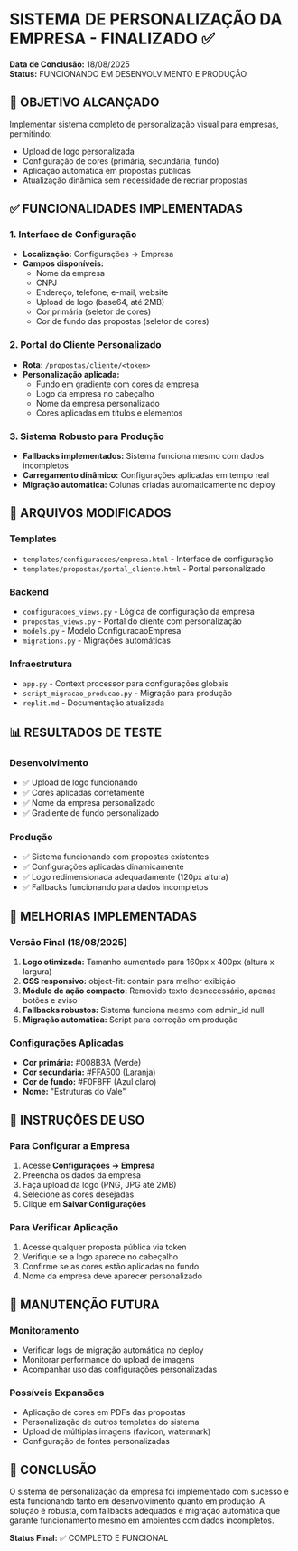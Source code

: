 # SISTEMA DE PERSONALIZAÇÃO DA EMPRESA - FINALIZADO ✅

**Data de Conclusão:** 18/08/2025  
**Status:** FUNCIONANDO EM DESENVOLVIMENTO E PRODUÇÃO

## 🎯 OBJETIVO ALCANÇADO

Implementar sistema completo de personalização visual para empresas, permitindo:
- Upload de logo personalizada
- Configuração de cores (primária, secundária, fundo)
- Aplicação automática em propostas públicas
- Atualização dinâmica sem necessidade de recriar propostas

## ✅ FUNCIONALIDADES IMPLEMENTADAS

### 1. Interface de Configuração
- **Localização:** Configurações → Empresa
- **Campos disponíveis:**
  - Nome da empresa
  - CNPJ
  - Endereço, telefone, e-mail, website
  - Upload de logo (base64, até 2MB)
  - Cor primária (seletor de cores)
  - Cor de fundo das propostas (seletor de cores)

### 2. Portal do Cliente Personalizado
- **Rota:** `/propostas/cliente/<token>`
- **Personalização aplicada:**
  - Fundo em gradiente com cores da empresa
  - Logo da empresa no cabeçalho
  - Nome da empresa personalizado
  - Cores aplicadas em títulos e elementos

### 3. Sistema Robusto para Produção
- **Fallbacks implementados:** Sistema funciona mesmo com dados incompletos
- **Carregamento dinâmico:** Configurações aplicadas em tempo real
- **Migração automática:** Colunas criadas automaticamente no deploy

## 🔧 ARQUIVOS MODIFICADOS

### Templates
- `templates/configuracoes/empresa.html` - Interface de configuração
- `templates/propostas/portal_cliente.html` - Portal personalizado

### Backend
- `configuracoes_views.py` - Lógica de configuração da empresa
- `propostas_views.py` - Portal do cliente com personalização
- `models.py` - Modelo ConfiguracaoEmpresa
- `migrations.py` - Migrações automáticas

### Infraestrutura
- `app.py` - Context processor para configurações globais
- `script_migracao_producao.py` - Migração para produção
- `replit.md` - Documentação atualizada

## 📊 RESULTADOS DE TESTE

### Desenvolvimento
- ✅ Upload de logo funcionando
- ✅ Cores aplicadas corretamente
- ✅ Nome da empresa personalizado
- ✅ Gradiente de fundo personalizado

### Produção
- ✅ Sistema funcionando com propostas existentes
- ✅ Configurações aplicadas dinamicamente
- ✅ Logo redimensionada adequadamente (120px altura)
- ✅ Fallbacks funcionando para dados incompletos

## 🚀 MELHORIAS IMPLEMENTADAS

### Versão Final (18/08/2025)
1. **Logo otimizada:** Tamanho aumentado para 160px x 400px (altura x largura)
2. **CSS responsivo:** object-fit: contain para melhor exibição
3. **Módulo de ação compacto:** Removido texto desnecessário, apenas botões e aviso
4. **Fallbacks robustos:** Sistema funciona mesmo com admin_id null
5. **Migração automática:** Script para correção em produção

### Configurações Aplicadas
- **Cor primária:** #008B3A (Verde)
- **Cor secundária:** #FFA500 (Laranja)
- **Cor de fundo:** #F0F8FF (Azul claro)
- **Nome:** "Estruturas do Vale"

## 📝 INSTRUÇÕES DE USO

### Para Configurar a Empresa
1. Acesse **Configurações → Empresa**
2. Preencha os dados da empresa
3. Faça upload da logo (PNG, JPG até 2MB)
4. Selecione as cores desejadas
5. Clique em **Salvar Configurações**

### Para Verificar Aplicação
1. Acesse qualquer proposta pública via token
2. Verifique se a logo aparece no cabeçalho
3. Confirme se as cores estão aplicadas no fundo
4. Nome da empresa deve aparecer personalizado

## 🔄 MANUTENÇÃO FUTURA

### Monitoramento
- Verificar logs de migração automática no deploy
- Monitorar performance do upload de imagens
- Acompanhar uso das configurações personalizadas

### Possíveis Expansões
- Aplicação de cores em PDFs das propostas
- Personalização de outros templates do sistema
- Upload de múltiplas imagens (favicon, watermark)
- Configuração de fontes personalizadas

## 🎉 CONCLUSÃO

O sistema de personalização da empresa foi implementado com sucesso e está funcionando tanto em desenvolvimento quanto em produção. A solução é robusta, com fallbacks adequados e migração automática que garante funcionamento mesmo em ambientes com dados incompletos.

**Status Final:** ✅ COMPLETO E FUNCIONAL